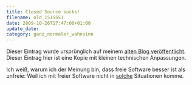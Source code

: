```yaml
---
title: Closed Source sucks!
filename: old_1515551
date: 2009-10-26T17:47:00+01:00
update_date:
category: ganz_normaler_wahnsinn
---
```

Dieser Eintrag wurde ursprünglich auf meinem [alten Blog veröffentlicht](https://stu.blogger.de/stories/1515551/). Dieser Eintrag hier ist eine Kopie mit kleinen technischen Anpassungen.

Ich weiß, warum ich der Meinung bin, dass freie Software besser ist als unfreie: Weil ich mit freier Software nicht in [solche](http://www.gulli.com/news/polizei-kann-abgehoerte-gespraeche-nicht-loeschen-2009-10-25) Situationen komme.
